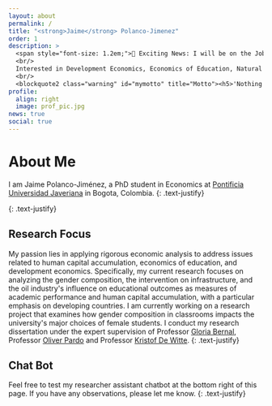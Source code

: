 ```yaml
---
layout: about
permalink: /
title: "<strong>Jaime</strong> Polanco-Jimenez"
order: 1
description: >
  <span style="font-size: 1.2em;">🚀 Exciting News: I will be on the Job Market in 2025/2026!</span>
  <br/>
  Interested in Development Economics, Economics of Education, Natural Resource Economics, and being an enthusiastic data scientist.
  <br/>
  <blockquote2 class="warning" id="mymotto" title="Motto"><h5>'Nothing is built on stone, all is built on sand; but we must build as if the sand were stone.'<br/> – Jorge Luis Borges</h5></blockquote2>
profile:
  align: right
  image: prof_pic.jpg
news: true
social: true
---
```

 
# About Me
I am Jaime Polanco-Jiménez, a PhD student in Economics at [Pontificia Universidad Javeriana](https://www.javeriana.edu.co/) in Bogota, Colombia. 
{: .text-justify}
<!-- Currently, I am a visiting scholar under the supervision of Professor [Kristof De Witte](https://www.kuleuven.be/wieiswie/en/person/00049626) at [Katholieke Universiteit Leuven](https://www.kuleuven.be/english/). -->
{: .text-justify}

## Research Focus


My passion lies in applying rigorous economic analysis to address issues related to human capital accumulation, economics of education, and development economics. Specifically, my current research focuses on analyzing the gender composition, the intervention on infrastructure, and the oil industry's influence on educational outcomes as measures of academic performance and human capital accumulation, with a particular emphasis on developing countries. I am currently working on a research project that examines how gender composition in classrooms impacts the university's major choices of female students. I conduct my research dissertation under the expert supervision of Professor [Gloria Bernal](https://cea.javeriana.edu.co/w/facultad-de-cea-profesores-econom%C3%8Da-17?redirect=%2Fprofesores), Professor [Oliver Pardo](https://cea.javeriana.edu.co/w/facultad-de-cea-profesores-administraci%C3%93n-24?redirect=%2Fprofesores) and Professor [Kristof De Witte](https://www.kuleuven.be/wieiswie/en/person/00049626).
{: .text-justify}



## Chat Bot

Feel free to test my researcher assistant chatbot at the bottom right of this page. If you have any observations, please let me know. 
{: .text-justify}
 
<script src="https://www.gstatic.com/dialogflow-console/fast/df-messenger/prod/v1/df-messenger.js"></script>
<df-messenger
  location="us-central1"
  project-id="novyye-produkty"
  agent-id="dd6837ef-da45-44f4-b222-ccfaff6ade5b"
  language-code="en">
  <df-messenger-chat-bubble chat-title="Jaime Bot"></df-messenger-chat-bubble>
</df-messenger>
<style>
  df-messenger {
    z-index: 999;
    position: fixed;
    bottom: 16px;
    right: 16px;

  }
  df-messenger .chat-wrapper {
    width: 100%;
    height: 100%;
  }
  df-messenger .df-chat {
    width: 100%;
    height: 100%;
  }
  df-messenger .df-chat-wrapper {
    width: 100%;
    height: 100%;
  }
  df-messenger iframe {
    width: 100% !important;
    height: 100% !important;
  }
</style>




<!-- <script src="https://www.gstatic.com/dialogflow-console/fast/df-messenger/prod/v1/df-messenger.js"></script>
<df-messenger
  location="us-central1"
  project-id="novyye-produkty"
  agent-id="dd6837ef-da45-44f4-b222-ccfaff6ade5b"
  language-code="en">
  <df-messenger-chat-bubble
   chat-title="Jaime Bot">
  </df-messenger-chat-bubble>
</df-messenger>
<style>
  df-messenger {
    z-index: 999;
    position: fixed;
    bottom: 16px;
    right: 16px;  
    chat-width: 480px;	
  } 

</style> -->

<!-- Google tag (gtag.js) -->
<script async src="https://www.googletagmanager.com/gtag/js?id=G-EHXV39ZW0B"></script>
<script>
  window.dataLayer = window.dataLayer || [];
  function gtag(){dataLayer.push(arguments);}
  gtag('js', new Date());

  gtag('config', 'G-EHXV39ZW0B');
</script>